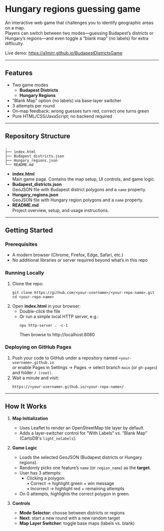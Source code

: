 # Hungary regions guessing game

An interactive web game that challenges you to identify geographic areas on a map.  
Players can switch between two modes—guessing Budapest’s districts or Hungary’s regions—and even toggle a “blank map” (no labels) for extra difficulty.

Live demo: https://a1mirr.github.io/BudapestDistrictsGame

---

## Features

- Two game modes
  - **Budapest Districts**  
  - **Hungary Regions**
- “Blank Map” option (no labels) via base‐layer switcher
- 3 attempts per round
- On‐map feedback: wrong guesses turn red, correct one turns green
- Pure HTML/CSS/JavaScript; no backend required

---

## Repository Structure

```
.
├── index.html
├── Budapest_districts.json
├── Hungary_regions.json
└── README.md
```

- **index.html**  
  Main game page. Contains the map setup, UI controls, and game logic.
- **Budapest_districts.json**  
  GeoJSON file with Budapest district polygons and a `name` property.
- **Hungary_regions.json**  
  GeoJSON file with Hungary region polygons and a `name` property.
- **README.md**  
  Project overview, setup, and usage instructions.

---

## Getting Started

### Prerequisites

- A modern browser (Chrome, Firefox, Edge, Safari, etc.)
- No additional libraries or server required beyond what’s in this repo

### Running Locally

1. Clone the repo:  
   ```
   git clone https://github.com/<your-username>/<your-repo-name>.git
   cd <your-repo-name>
   ```
2. Open **index.html** in your browser:  
   - Double-click the file  
   - Or run a simple local HTTP server, e.g.:  
     ```
     npx http-server . -c-1
     ```
     Then browse to http://localhost:8080

### Deploying on GitHub Pages

1. Push your code to GitHub under a repository named `<your-username>.github.io`  
   _or_ enable Pages in Settings → Pages → select branch `main` (or `gh-pages`) and folder `/ (root)`.  
2. Wait a minute and visit:  
   ```
   https://<your-username>.github.io/<your-repo-name>/
   ```

---

## How It Works

1. **Map Initialization**  
   - Uses Leaflet to render an OpenStreetMap tile layer by default.
   - Adds a layer‐switcher control for “With Labels” vs. “Blank Map” (CartoDB's `light_nolabels`).

2. **Game Logic**  
   - Loads the selected GeoJSON (Budapest districts or Hungary regions).
   - Randomly picks one feature’s `name` (or `region_name`) as the **target**.
   - User has 3 attempts:
     - Clicking a polygon:  
       • Correct → highlight green + win message  
       • Incorrect → highlight red + remaining attempts  
   - On 0 attempts, highlights the correct polygon in green.

3. **Controls**  
   - **Mode Selector**: choose between districts or regions  
   - **Next**: start a new round with a new random target  
   - **Map Layer Switcher**: toggle base maps (labels vs. blank)
